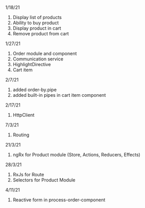 1/18/21
1. Display list of products
2. Ability to buy product
3. Display product in cart
4. Remove product from cart

1/27/21
1. Order module and component
2. Communication service
3. HighlightDirective 
4. Cart item

2/7/21
1. added order-by.pipe
2. added built-in pipes in cart item component

2/17/21
1. HttpClient

7/3/21
1. Routing

21/3/21
1. ngRx for Product module (Store, Actions, Reducers, Effects)

28/3/21
1. RxJs for Route
2. Selectors for Product Module

4/11/21
1. Reactive form in process-order-component
